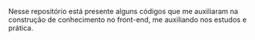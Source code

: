 Nesse repositório está presente alguns códigos que me auxiliaram na construção de conhecimento no front-end, me auxiliando nos estudos e prática.
